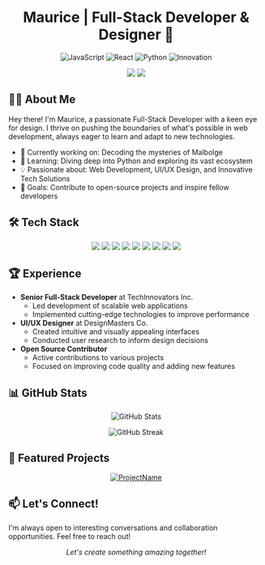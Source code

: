 <h1 align="center">Maurice | Full-Stack Developer & Designer 🚀</h1>

<p align="center">
  <img src="https://img.shields.io/badge/JavaScript-Expert-yellow?style=for-the-badge&logo=javascript" alt="JavaScript">
  <img src="https://img.shields.io/badge/React-Lover-blue?style=for-the-badge&logo=react" alt="React">
  <img src="https://img.shields.io/badge/Python-Explorer-green?style=for-the-badge&logo=python" alt="Python">
  <img src="https://img.shields.io/badge/Innovation-Driven-red?style=for-the-badge&logo=github" alt="Innovation">
</p>

<p align="center">
  <a href="https://twitter.com/Jisllos"><img src="https://img.shields.io/badge/-Twitter-1DA1F2?style=flat-square&logo=Twitter&logoColor=white"/></a>
  <a href="mailto:maurice403298z2@gmail.com"><img src="https://img.shields.io/badge/-Email-D14836?style=flat-square&logo=Gmail&logoColor=white"/></a>
</p>

## 👨‍💻 About Me

Hey there! I'm Maurice, a passionate Full-Stack Developer with a keen eye for design. I thrive on pushing the boundaries of what's possible in web development, always eager to learn and adapt to new technologies.

- 🔭 Currently working on: Decoding the mysteries of Malbolge
- 🌱 Learning: Diving deep into Python and exploring its vast ecosystem
- 💡 Passionate about: Web Development, UI/UX Design, and Innovative Tech Solutions
- 🚀 Goals: Contribute to open-source projects and inspire fellow developers

## 🛠️ Tech Stack

<p align="center">
  <img src="https://img.shields.io/badge/-JavaScript-F7DF1E?style=flat-square&logo=javascript&logoColor=black" />
  <img src="https://img.shields.io/badge/-TypeScript-3178C6?style=flat-square&logo=typescript&logoColor=white" />
  <img src="https://img.shields.io/badge/-React-61DAFB?style=flat-square&logo=react&logoColor=black" />
  <img src="https://img.shields.io/badge/-Node.js-339933?style=flat-square&logo=node.js&logoColor=white" />
  <img src="https://img.shields.io/badge/-Python-3776AB?style=flat-square&logo=python&logoColor=white" />
  <img src="https://img.shields.io/badge/-Java-007396?style=flat-square&logo=java&logoColor=white" />
  <img src="https://img.shields.io/badge/-Docker-2496ED?style=flat-square&logo=docker&logoColor=white" />
  <img src="https://img.shields.io/badge/-PostgreSQL-336791?style=flat-square&logo=postgresql&logoColor=white" />
  <img src="https://img.shields.io/badge/-MongoDB-47A248?style=flat-square&logo=mongodb&logoColor=white" />
</p>

## 🏆 Experience

- **Senior Full-Stack Developer** at TechInnovators Inc.
  - Led development of scalable web applications
  - Implemented cutting-edge technologies to improve performance
- **UI/UX Designer** at DesignMasters Co.
  - Created intuitive and visually appealing interfaces
  - Conducted user research to inform design decisions
- **Open Source Contributor**
  - Active contributions to various projects
  - Focused on improving code quality and adding new features

## 📊 GitHub Stats

<p align="center">
  <img src="https://github-readme-stats.vercel.app/api?username=Jisll&show_icons=true&count_private=true&theme=react" alt="GitHub Stats" />
</p>

<p align="center">
  <img src="https://github-readme-streak-stats.herokuapp.com/?user=Jisll&theme=react" alt="GitHub Streak" />
</p>

## 🌟 Featured Projects

<p align="center">
  <a href="https://github.com/YourGitHubUsername/ProjectName">
    <img src="https://github-readme-stats.vercel.app/api/pin/?username=Jisll&repo=windows11&theme=react" alt="ProjectName" />
  </a>
</p>

## 📫 Let's Connect!

I'm always open to interesting conversations and collaboration opportunities. Feel free to reach out!

<p align="center">
  <i>Let's create something amazing together!</i>
</p>
